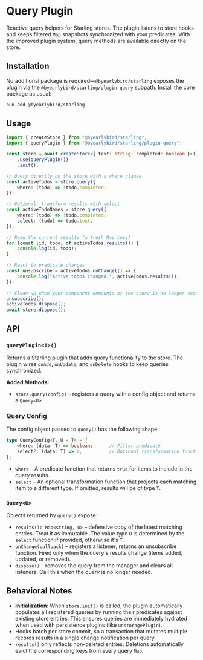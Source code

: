 # Query Plugin

Reactive query helpers for Starling stores. The plugin listens to store hooks and keeps filtered `Map` snapshots synchronized with your predicates. With the improved plugin system, query methods are available directly on the store.

## Installation

No additional package is required—`@byearlybird/starling` exposes the plugin via the `@byearlybird/starling/plugin-query` subpath. Install the core package as usual:

```bash
bun add @byearlybird/starling
```

## Usage

```typescript
import { createStore } from "@byearlybird/starling";
import { queryPlugin } from "@byearlybird/starling/plugin-query";

const store = await createStore<{ text: string; completed: boolean }>()
	.use(queryPlugin())
	.init();

// Query directly on the store with a where clause
const activeTodos = store.query({
	where: (todo) => !todo.completed,
});

// Optional: transform results with select
const activeTodoNames = store.query({
	where: (todo) => !todo.completed,
	select: (todo) => todo.text,
});

// Read the current results (a fresh Map copy)
for (const [id, todo] of activeTodos.results()) {
	console.log(id, todo);
}

// React to predicate changes
const unsubscribe = activeTodos.onChange(() => {
	console.log("Active todos changed:", activeTodos.results());
});

// Clean up when your component unmounts or the store is no longer needed
unsubscribe();
activeTodos.dispose();
await store.dispose();
```

## API

### `queryPlugin<T>()`

Returns a Starling plugin that adds query functionality to the store. The plugin wires `onAdd`, `onUpdate`, and `onDelete` hooks to keep queries synchronized.

**Added Methods:**

- `store.query(config)` – registers a query with a config object and returns a `Query<U>`.

### Query Config

The config object passed to `query()` has the following shape:

```typescript
type QueryConfig<T, U = T> = {
	where: (data: T) => boolean;      // Filter predicate
	select?: (data: T) => U;          // Optional transformation function
};
```

- `where` – A predicate function that returns `true` for items to include in the query results.
- `select` – An optional transformation function that projects each matching item to a different type. If omitted, results will be of type `T`.

### `Query<U>`

Objects returned by `query()` expose:

- `results(): Map<string, U>` – defensive copy of the latest matching entries. Treat it as immutable. The value type `U` is determined by the `select` function if provided, otherwise it's `T`.
- `onChange(callback)` – registers a listener; returns an unsubscribe function. Fired only when the query's results change (items added, updated, or removed).
- `dispose()` – removes the query from the manager and clears all listeners. Call this when the query is no longer needed.

## Behavioral Notes

- **Initialization**: When `store.init()` is called, the plugin automatically populates all registered queries by running their predicates against existing store entries. This ensures queries are immediately hydrated when used with persistence plugins (like `unstoragePlugin`).
- Hooks batch per store commit, so a transaction that mutates multiple records results in a single change notification per query.
- `results()` only reflects non-deleted entries. Deletions automatically evict the corresponding keys from every query `Map`.
